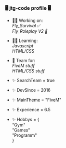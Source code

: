 ### 🖥️ jtg-code profile 🖥️


- 👨‍💼 Working on: <br>
  *Fly_Survival* ✅<br>
  *Fly_Roleplay V2 🤫* <br>
  
- 👨‍🎓 Learning: <br>
  *Javascript* <br>
  *HTML/CSS* <br>
  
- 👥 Team for: <br>
  *FiveM stuff* <br>
  *HTML/CSS stuff* <br>
  
- ✨ SearchTeam = true
- ✨ DevSince = 2016
- ✨ MainTheme = "FiveM"
- ✨ Experience = 6.5
- ✨ Hobbys = { <br>
  "Gym" <br>
  "Games" <br>
  "Programm" <br>
  }
